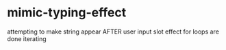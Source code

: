 # mimic-typing-effect

attempting to make string appear AFTER user input slot effect for loops are done iterating
